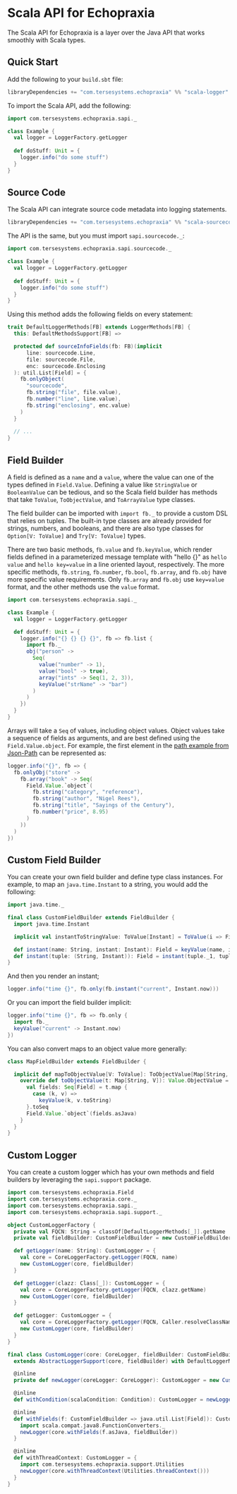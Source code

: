 # Scala API for Echopraxia

The Scala API for Echopraxia is a layer over the Java API that works smoothly with Scala types.

## Quick Start

Add the following to your `build.sbt` file:

```scala
libraryDependencies += "com.tersesystems.echopraxia" %% "scala-logger" % "2.0.0-SNAPSHOT"
```

To import the Scala API, add the following:

```scala
import com.tersesystems.echopraxia.sapi._

class Example {
  val logger = LoggerFactory.getLogger
  
  def doStuff: Unit = {
    logger.info("do some stuff")
  }
}
```

## Source Code

The Scala API can integrate source code metadata into logging statements.

```scala
libraryDependencies += "com.tersesystems.echopraxia" %% "scala-sourcecode" % "1.5.0-SNAPSHOT"
```
 
The API is the same, but you must import `sapi.sourcecode._`:

```scala
import com.tersesystems.echopraxia.sapi.sourcecode._

class Example {
  val logger = LoggerFactory.getLogger
  
  def doStuff: Unit = {
    logger.info("do some stuff")
  }
}
```

Using this method adds the following fields on every statement:

```scala
trait DefaultLoggerMethods[FB] extends LoggerMethods[FB] {
  this: DefaultMethodsSupport[FB] =>

  protected def sourceInfoFields(fb: FB)(implicit
      line: sourcecode.Line,
      file: sourcecode.File,
      enc: sourcecode.Enclosing
  ): util.List[Field] = {
    fb.onlyObject(
      "sourcecode",
      fb.string("file", file.value),
      fb.number("line", line.value),
      fb.string("enclosing", enc.value)
    )
  }
  
  // ...
}
```

## Field Builder

A field is defined as a `name` and a `value`, where the value can one of the types defined in `Field.Value`.  Defining a value like `StringValue` or `BooleanValue` can be tedious, and so the Scala field builder has methods that take `ToValue`, `ToObjectValue`, and `ToArrayValue` type classes.

The field builder can be imported with `import fb._` to provide a custom DSL that relies on tuples.  The built-in type classes are already provided for strings, numbers, and booleans, and there are also type classes for `Option[V: ToValue]` and `Try[V: ToValue]` types.

There are two basic methods, `fb.value` and `fb.keyValue`, which render fields defined in a parameterized message template with "hello {}" as `hello value` and `hello key=value` in a line oriented layout, respectively.  The more specific methods, `fb.string`, `fb.number`, `fb.bool`, `fb.array`, and `fb.obj` have more specific value requirements.  Only `fb.array` and `fb.obj` use `key=value` format, and the other methods use the `value` format.

```scala
import com.tersesystems.echopraxia.sapi._

class Example {
  val logger = LoggerFactory.getLogger

  def doStuff: Unit = {
    logger.info("{} {} {} {}", fb => fb.list {
      import fb._
      obj("person" -> 
        Seq(
          value("number" -> 1),
          value("bool" -> true),
          array("ints" -> Seq(1, 2, 3)),
          keyValue("strName" -> "bar")
        )
      )
    })
  }
}
```

Arrays will take a `Seq` of values, including object values.  Object values take a sequence of fields as arguments, and are best defined using the `Field.Value.object`. For example, the first element in the [path example from Json-Path](https://github.com/json-path/JsonPath#path-examples) can be represented as:

```scala
logger.info("{}", fb => {
  fb.onlyObj("store" ->
    fb.array("book" -> Seq(
      Field.Value.`object`(
        fb.string("category", "reference"),
        fb.string("author", "Nigel Rees"),
        fb.string("title", "Sayings of the Century"),
        fb.number("price", 8.95)
      )
    ))
  )
})
```

## Custom Field Builder

You can create your own field builder and define type class instances.  For example, to map an `java.time.Instant` to a string, you would add the following:

```scala
import java.time._

final class CustomFieldBuilder extends FieldBuilder {
  import java.time.Instant

  implicit val instantToStringValue: ToValue[Instant] = ToValue(i => Field.Value.string(i.toString))

  def instant(name: String, instant: Instant): Field = keyValue(name, instant)
  def instant(tuple: (String, Instant)): Field = instant(tuple._1, tuple._2)
}
```

And then you render an instant;

```scala
logger.info("time {}", fb.only(fb.instant("current", Instant.now)))
```

Or you can import the field builder implicit:

```scala
logger.info("time {}", fb => fb.only {
  import fb._
  keyValue("current" -> Instant.now)
})
```

You can also convert maps to an object value more generally:

```scala
class MapFieldBuilder extends FieldBuilder {

  implicit def mapToObjectValue[V: ToValue]: ToObjectValue[Map[String, V]] = new ToObjectValue[Map[String, V]] {
    override def toObjectValue(t: Map[String, V]): Value.ObjectValue = {
      val fields: Seq[Field] = t.map {
        case (k, v) =>
          keyValue(k, v.toString)
      }.toSeq
      Field.Value.`object`(fields.asJava)
    }
  }
}
```

## Custom Logger

You can create a custom logger which has your own methods and field builders by leveraging the `sapi.support` package.

```scala
import com.tersesystems.echopraxia.Field
import com.tersesystems.echopraxia.core._
import com.tersesystems.echopraxia.sapi._
import com.tersesystems.echopraxia.sapi.support._

object CustomLoggerFactory {
  private val FQCN: String = classOf[DefaultLoggerMethods[_]].getName
  private val fieldBuilder: CustomFieldBuilder = new CustomFieldBuilder

  def getLogger(name: String): CustomLogger = {
    val core = CoreLoggerFactory.getLogger(FQCN, name)
    new CustomLogger(core, fieldBuilder)
  }

  def getLogger(clazz: Class[_]): CustomLogger = {
    val core = CoreLoggerFactory.getLogger(FQCN, clazz.getName)
    new CustomLogger(core, fieldBuilder)
  }

  def getLogger: CustomLogger = {
    val core = CoreLoggerFactory.getLogger(FQCN, Caller.resolveClassName)
    new CustomLogger(core, fieldBuilder)
  }
}

final class CustomLogger(core: CoreLogger, fieldBuilder: CustomFieldBuilder)
  extends AbstractLoggerSupport(core, fieldBuilder) with DefaultLoggerMethods[CustomFieldBuilder] {

  @inline
  private def newLogger(coreLogger: CoreLogger): CustomLogger = new CustomLogger(coreLogger, fieldBuilder)

  @inline
  def withCondition(scalaCondition: Condition): CustomLogger = newLogger(core.withCondition(scalaCondition.asJava))

  @inline
  def withFields(f: CustomFieldBuilder => java.util.List[Field]): CustomLogger = {
    import scala.compat.java8.FunctionConverters._
    newLogger(core.withFields(f.asJava, fieldBuilder))
  }

  @inline
  def withThreadContext: CustomLogger = {
    import com.tersesystems.echopraxia.support.Utilities
    newLogger(core.withThreadContext(Utilities.threadContext()))
  }
}
```

